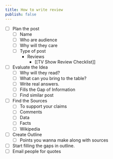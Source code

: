 ```yaml
---
title: How to write review
publish: false
---
```


- [ ] Plan the post
	- [ ] Name
	- [ ] Who are audience
	- [ ] Why will they care
	- [ ] Type of post
		- Reviews
			- [[TV Show Review Checklist]]
- [ ] Evaluate the Idea
	- [ ] Why will they read?
	- [ ] What can you bring to the table?
	- [ ] Write real answers.
	- [ ] Fills the Gap of Information
	- [ ] Find similar post
- [ ] Find the Sources
	- [ ] To support your claims
	- [ ] Comments
	- [ ] Data
	- [ ] Facts
	- [ ] Wikipedia
- [ ] Create Outline
	- [ ] Points you wanna make along with sources
- [ ] Start filling the gaps in outline.
- [ ] Email people for quotes
